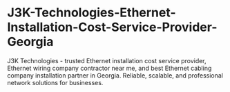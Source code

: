 # J3K-Technologies-Ethernet-Installation-Cost-Service-Provider-Georgia
J3K Technologies - trusted Ethernet installation cost service provider, Ethernet wiring company contractor near me, and best Ethernet cabling company installation partner in Georgia. Reliable, scalable, and professional network solutions for businesses.
